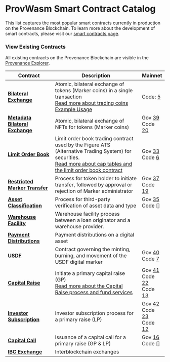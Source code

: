 # ProvWasm Smart Contract Catalog

This list captures the most popular smart contracts currently in production on the Provenance Blockchain. To learn more about the development of smart contracts, please visit our [smart contracts page](/docs/quick-start/write-a-smart-contract.md).

### View Existing Contracts

All existing contracts on the Provenance Blockchain are visible in the [Provenance Explorer](https://explorer.provenance.io/contracts).

| Contract                                                                                                      | Description                                                                                                                                                                                                                                                                                                                                      | Mainnet                                          |
| ------------------------------------------------------------------------------------------------------------- | ------------------------------------------------------------------------------------------------------------------------------------------------------------------------------------------------------------------------------------------------------------------------------------------------------------------------------------------------ | ------------------------------------------------ |
| **[Bilateral Exchange](https://github.com/provenance-io/bilateral-exchange)**                                     | Atomic, bilateral exchange of tokens (Marker coins) in a single transaction<br/>[Read more about trading coins](https://medium.com/provenanceblockchain/trading-coins-and-bilateral-settlement-on-provenance-blockchain-e254f7f0707e) <br/>[Example Usage](https://github.com/provenance-io/how-to-provenance/tree/main/bilateral-trade-example) | Code: [5](https://explorer.provenance.io/code/5)|
| **[Metadata Bilateral Exchange](https://github.com/provenance-io/metadata-bilateral-exchange)**                   | Atomic, bilateral exchange of NFTs for tokens (Marker coins)                                                                                                                                                                                                                                                                                     | Gov [39](https://explorer.provenance.io/proposal/39)<br/>Code [20](https://explorer.provenance.io/code/20) |
| **[Limit Order Book](https://github.com/provenance-io/ats-smart-contract)**                                       | Limit order book trading contract used by the Figure ATS (Alternative Trading System) for securities.<br/>[Read more about cap tables and the limit order book contract](https://medium.com/provenanceblockchain/cap-tables-private-company-stock-on-provenance-blockchain-e45fa172c0f1)                                                         | Gov [33](https://explorer.provenance.io/proposal/33)<br/>Code [6](https://explorer.provenance.io/code/6) |
| **[Restricted Marker Transfer](https://github.com/FigureTechnologies/restricted-marker-transfer-smart-contract)** | Process for token holder to initiate transfer, followed by approval or rejection of Marker administrator                                                                                                                                                                                                                                         | Gov [37](https://explorer.provenance.io/proposal/37)<br/>Code [19](https://explorer.provenance.io/code/19) |
| **[Asset Classification](https://github.com/provenance-io/asset-classification-smart-contract)**                  | Process for third-party verification of asset data and type                                                                                                                                                                                                                                                                                      | Gov [35](https://explorer.provenance.io/proposal/35)<br/>Code [] |
| **[Warehouse Facility](https://github.com/provenance-io/warehouse-facility)**                                     | Warehouse facility process between a loan originator and a warehouse provider.                                                                                                                                                                                                                                                                   |                               |
| **[Payment Distributions](https://github.com/provenance-io/payment-distribution-contracts)**                      | Payment distributions on a digital asset                                                                                                                                                                                                                                                                                                         |                               |
| **[USDF](https://github.com/FigureTechnologies/digital-currency-consortium)**                                     | Contract governing the minting, burning, and movement of the USDF digital marker                                                                                                                                                                                                                                                                 | Gov [40](https://explorer.provenance.io/proposal/40)<br/>Code [7](https://explorer.provenance.io/code/7) |
| **[Capital Raise](https://github.com/FigureTechnologies/marketpalace-raise-contract)**                            | Initiate a primary capital raise (GP)<br/>[Read more about the Capital Raise process and fund services](https://medium.com/provenanceblockchain/capital-raise-contracts-on-provenance-blockchain-2873f23e16a2)                                                                                                                                   | Gov [41](https://explorer.provenance.io/proposal/41)<br/>Code [22](https://explorer.provenance.io/code/22)<br/>Code [13](https://explorer.provenance.io/code/13) |
| **[Investor Subscription](https://github.com/FigureTechnologies/marketpalace-subscription-contract)**             | Investor subscription process for a primary raise (LP)                                                                                                                                                                                                                                                                                           | Gov [42](https://explorer.provenance.io/proposal/42)<br/>Code [23](https://explorer.provenance.io/code/23)<br/>Code [12](https://explorer.provenance.io/code/12)|
| **[Capital Call](https://github.com/FigureTechnologies/marketpalace-capital-call-contract)**                      | Issuance of a capital call for a primary raise (GP & LP)                                                                                                                                                                                                                                                                                         | Gov [16](https://explorer.provenance.io/proposal/16)<br/>Code [] |
| **[IBC Exchange](https://github.com/provenance-io/ibc/tree/main/contracts/exchange)**                             | Interblockchain exchanges                                                                                                                                                                                                                                                                                                                        |                                 |




